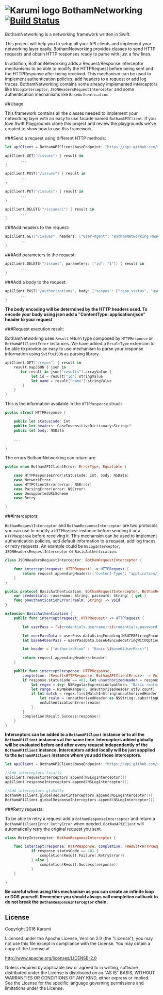 # ![Karumi logo][karumilogo] BothamNetworking [![Build Status](https://travis-ci.org/Karumi/BothamNetworking.svg?branch=master)](https://travis-ci.org/Karumi/BothamNetworking)

BothamNetworking is a networking framework written in Swift.

This project will help you to setup all your API clients and implement your networking layer easily. BothamNetworking provides classes to send HTTP requests and obtain HTTP responses ready to parse with just a few lines.

In addition, BothamNetworking adds a Request/Response interceptor mechanisms to be able to modify the HTTPRequest before being sent and the HTTPResponse after being received. This mechanism can be used to implement authentication policies, add headers to a request or add log traces. BothamNetworking contains some already implemented interceptors like ``NSLogInterceptor``, ``JSONHeadersRequestInterceptor`` and some authentication mechanisms like ``BaseAuthentication``.

##Usage

This framework contains all the classes needed to implement your networking layer with an easy to use facade named ``BothamAPIClient``. If you love Swift Playgrounds clone this project and review the playgrounds we've created to show how to use this framework.

###Send a request using different HTTP methods:

```swift
let apiClient = BothamAPIClient(baseEndpoint: "https://api.github.com/repos/Karumi/")

apiClient.GET("/issues") { result in
       ...
}

apiClient.POST("/issues") { result in
       ...
}

apiClient.PUT("/issues") { result in
       ...
}

apiClient.DELETE("/issues/1") { result in
       ...
}

```

###Add headers to the request:

```swift
apiClient.GET("/issues", headers: ["User-Agent": "BothamNetworking Headers", "Accept": "application/json; q=0.5"]) { result in
       ...
}
```

###Add parameters to the request:

```swift
apiClient.DELETE("/issues", parameters: ["id": "1"]) { result in
       ...
}
```

###Add a body to the request:

```swift
apiClient.POST("/authorizations", body: ["scopes": ["repo_status", "user:email"]]) { result in
       ...
}
```
**The body encoding will be determined by the HTTP headers used. To encode your body using json add a "ContentType: application/json" header to your request**


###Request execution result:

BothamNetworking uses ``Result`` return type composed by ``HTTPResponse`` or ``BothamAPIClientError`` instances. We have added a ``ResultType`` extension to be able to provide an easy to use mechanism to parse your response information using ``SwiftyJSON`` as parsing library.

```swift
apiClient.GET("/repos") { result in
	result.mapJSON { json in
       for result in json["results"].arrayValue {
			let id = result["id"].stringValue
			let name = result["name"].stringValue
		}
    }
}
```

This is the information available in the ``HTTPResponse`` struct:

```swift
public struct HTTPResponse {

    public let statusCode: Int
    public let headers: CaseInsensitiveDictionary<String>?
    public let body: NSData
    
    ...
    
}
```

The errors BothamNetworking can return are:

```swift
public enum BothamAPIClientError: ErrorType, Equatable {

    case HTTPResponseError(statusCode: Int, body: NSData)
    case NetworkError
    case HTTPClientError(error: NSError)
    case ParsingError(error: NSError)
    case UnsupportedURLScheme
    case Retry

}
```

###Interceptors:

``BothamRequestInterceptor`` and ``BothamResponseInterceptor`` are two protocols you can use to modify a ``HTTPRequest`` instance before sending it or a ``HTTPResponse`` before receiving it. This mechansim can be used to implement authentication policies, add default information to a request, add log traces or retry requests. An example could be ``NSLogInterceptor``, ``JSONHeadersRequestInterceptor`` or ``BasicAuthentication``.

```swift
class JSONHeadersRequestInterceptor: BothamRequestInterceptor {

	func intercept(request: HTTPRequest) -> HTTPRequest {
        return request.appendingHeaders(["Content-Type": "application/json", "Accept": "application:json"])
    }
}

```

```swift
public protocol BasicAuthentication: BothamRequestInterceptor, BothamResponseInterceptor {
    var credentials: (username: String, password: String) { get }
    func onAuthenticationError(realm: String) -> Void
}

extension BasicAuthentication {
    public func intercept(request: HTTPRequest) -> HTTPRequest {

        let userPass = "\(credentials.username):\(credentials.password)"

        let userPassData = userPass.dataUsingEncoding(NSUTF8StringEncoding)!
        let base64UserPass = userPassData.base64EncodedStringWithOptions([])

        let header = ["Authorization" : "Basic \(base64UserPass)"]

        return request.appendingHeaders(header)
    }

    public func intercept(response: HTTPResponse,
        completion: (Result<HTTPResponse, BothamAPIClientError>) -> Void) {
        if response.statusCode == 401, let unauthorizedHeader = response.headers?["WWW-Authenticate"] {
            let regex = try! NSRegularExpression(pattern: "Basic realm=\"(.*)\"", options: [])
            let range = NSMakeRange(0, unauthorizedHeader.utf8.count)
            if let match = regex.firstMatchInString(unauthorizedHeader, options: [], range: range) {
                let realm = (unauthorizedHeader as NSString).substringWithRange(match.rangeAtIndex(1))
                onAuthenticationError(realm)
            }
        }
        completion(Result.Success(response))
    }
}
```

**Interceptors can be added to a ``BothamAPIClient`` instance or to all the ``BothamAPIClient`` instances at the same time. Interceptors added globally will be evaluated before and after every request independently of the ``BothamAPIClient`` instance. Interceptors added locally will be just appplied to the ``BothamAPIClient`` instance where you add those interceptors.**

```swift
let apiClient = BothamAPIClient(baseEndpoint: "https://api.github.com/repos/Karumi/")

//Add interceptors locally
apiClient.requestInterceptors.append(NSLogInterceptor())
apiClient.responseInterceptors.append(NSLogInterceptor())

//Add interceptors globally
BothamAPIClient.globalRequestInterceptors.append(NSLogInterceptor())
BothamAPIClient.globalResponseInterceptors.append(NSLogInterceptor())
```

###Retry requests:

To be able to retry a request add a ``BothamResponseInterceptor`` and return a ``BothamAPIClientError.RetryError`` when needed. ``BothamAPIClient`` will automatically retry the original request you sent.

```swift
class RetryInterceptor: BothamResponseInterceptor {

	func intercept(response: HTTPResponse, completion: (Result<HTTPResponse, BothamAPIClientError>) -> Void) {
            if response.statusCode == 401 {
                completion(Result.Failure(.RetryError))
            } else {
                completion(Result.Success(response))
            }
    }

}
```

**Be careful when using this mechanism as you can create an infinite loop or DOS yourself. Remember you should always call completion callback to do not break the ``BothamResponseInterceptor`` chain.**

License
-------

Copyright 2016 Karumi

Licensed under the Apache License, Version 2.0 (the "License"); you may not use this file except in compliance with the License. You may obtain a copy of the License at

http://www.apache.org/licenses/LICENSE-2.0

Unless required by applicable law or agreed to in writing, software distributed under the License is distributed on an "AS IS" BASIS, WITHOUT WARRANTIES OR CONDITIONS OF ANY KIND, either express or implied. See the License for the specific language governing permissions and limitations under the License.

[karumilogo]: https://cloud.githubusercontent.com/assets/858090/11626547/e5a1dc66-9ce3-11e5-908d-537e07e82090.png
